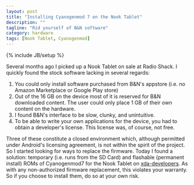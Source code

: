 ```yaml
---
layout: post
title: "Installing Cyanogenmod 7 on the Nook Tablet"
description: ""
tagline: "Rid yourself of B&N software"
category: hardware
tags: [Nook Tablet, Cyanogenmod]
---
```

{% include JB/setup %}

Several months ago I picked up a Nook Tablet on sale at Radio Shack. I quickly found the stock software lacking in several regards:

1. You could only install software purchased from B&N's appstore (i.e. no Amazon Marketplace or Google Play store)
2. Out of the 16 GB on the device most of it is reserved for B&N downloaded content. The user could only place 1 GB of their own content on the hardware.
3. I found B&N's interface to be slow, clunky, and unintuitive.
4. To be able to write your own applications for the device, you had to obtain a developer's license. This license was, of course, not free.

Three of these constitute a closed environment which, although permitted under Android's licensing agreement, is not within the spirit of the project. So I started looking for ways to replace the firmware. Today I found a solution: temporary (i.e. runs from the SD Card) and flashable (permanent install) ROMs of Cyanogenmod7 for the Nook Tablet on [xda-developers](http://forum.xda-developers.com/showthread.php?t=1481826). As with any non-authorized firmware replacement, this violates your warranty. So if you choose to install them, do so at your own risk.
